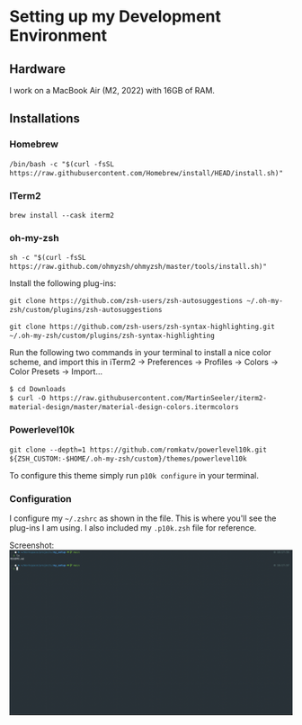 # Setting up my Development Environment

## Hardware

I work on a MacBook Air (M2, 2022) with 16GB of RAM. 

## Installations

### Homebrew
```
/bin/bash -c "$(curl -fsSL https://raw.githubusercontent.com/Homebrew/install/HEAD/install.sh)"
```

### ITerm2
```
brew install --cask iterm2
```

### oh-my-zsh

```
sh -c "$(curl -fsSL https://raw.github.com/ohmyzsh/ohmyzsh/master/tools/install.sh)"
```

Install the following plug-ins:
```
git clone https://github.com/zsh-users/zsh-autosuggestions ~/.oh-my-zsh/custom/plugins/zsh-autosuggestions
```
```
git clone https://github.com/zsh-users/zsh-syntax-highlighting.git ~/.oh-my-zsh/custom/plugins/zsh-syntax-highlighting
```

Run the following two commands in your terminal to install a nice color scheme, and import this in iTerm2 -> Preferences -> Profiles -> Colors -> Color Presets -> Import...
```
$ cd Downloads
$ curl -O https://raw.githubusercontent.com/MartinSeeler/iterm2-material-design/master/material-design-colors.itermcolors
```

### Powerlevel10k

```
git clone --depth=1 https://github.com/romkatv/powerlevel10k.git ${ZSH_CUSTOM:-$HOME/.oh-my-zsh/custom}/themes/powerlevel10k
```

To configure this theme simply run `p10k configure` in your terminal.

### Configuration

I configure my `~/.zshrc` as shown in the file. This is where you'll see the plug-ins I am using. I also included my `.p10k.zsh` file for reference.

Screenshot:
![alt text](./screenshot.png)
